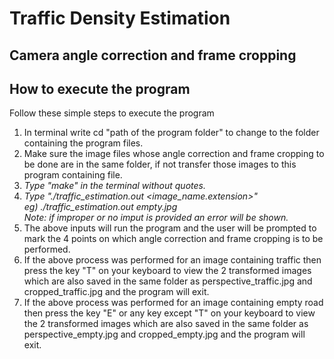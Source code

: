 # Traffic Density Estimation

## Camera angle correction and frame cropping

## How to execute the program
Follow these simple steps to execute the program
1) In terminal write cd "path of the program folder" to change to the folder containing the program files.
2) Make sure the image files whose angle correction and frame cropping to be done are in the same folder, if not transfer those images to this program containing file.
3) <i> Type "make" in the terminal without quotes.
4) Type "./traffic_estimation.out <image_name.extension>" <br>
    </t> eg) ./traffic_estimation.out empty.jpg <br>
    </t>   Note: if improper or no imput is provided an error will be shown.</i>
5) The above inputs will run the program and the user will be prompted to mark the 4 points on which angle correction and frame cropping is to be performed.
6) If the above process was performed for an image containing traffic then press the key "T" on your keyboard to view the 2 transformed images which are also saved in the same folder as perspective_traffic.jpg and cropped_traffic.jpg and the program will exit.
7) If the above process was performed for an image containing empty road then press the key "E" or any key except "T" on your keyboard to view the 2 transformed images which are also saved in the same folder as perspective_empty.jpg and cropped_empty.jpg and the program will exit.
